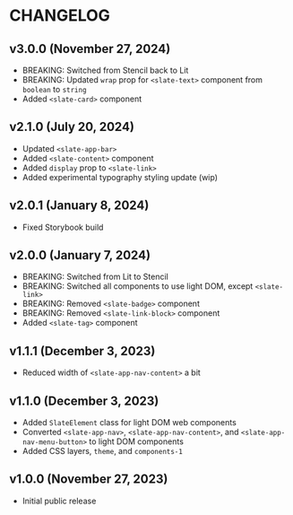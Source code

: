 # CHANGELOG

## v3.0.0 (November 27, 2024)

- BREAKING: Switched from Stencil back to Lit
- BREAKING: Updated `wrap` prop for `<slate-text>` component from `boolean` to `string`
- Added `<slate-card>` component

## v2.1.0 (July 20, 2024)

- Updated `<slate-app-bar>`
- Added `<slate-content>` component
- Added `display` prop to `<slate-link>`
- Added experimental typography styling update (wip)

## v2.0.1 (January 8, 2024)

- Fixed Storybook build

## v2.0.0 (January 7, 2024)

- BREAKING: Switched from Lit to Stencil
- BREAKING: Switched all components to use light DOM, except `<slate-link>`
- BREAKING: Removed `<slate-badge>` component
- BREAKING: Removed `<slate-link-block>` component
- Added `<slate-tag>` component

## v1.1.1 (December 3, 2023)

- Reduced width of `<slate-app-nav-content>` a bit

## v1.1.0 (December 3, 2023)

- Added `SlateElement` class for light DOM web components
- Converted `<slate-app-nav>`, `<slate-app-nav-content>`, and `<slate-app-nav-menu-button>` to light DOM components
- Added CSS layers, `theme`, and `components-1`

## v1.0.0 (November 27, 2023)

- Initial public release
